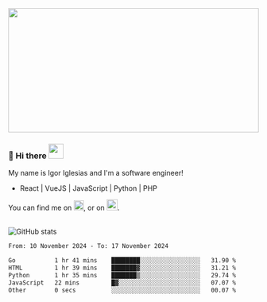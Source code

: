 <img src="https://c.tenor.com/KjVxfRrrncUAAAAd/matrix.gif" width="100%" height="250px">

### 🔭 Hi there <img src="https://raw.githubusercontent.com/MartinHeinz/MartinHeinz/master/wave.gif" width="30px">


My name is Igor Iglesias and I'm a software engineer!
<br>

<ul>
  <li> React | VueJS | JavaScript | Python | PHP </li>
</ul>
You can find me on <a href="https://twitter.com/IgorIglesias5"><img src="https://i.imgur.com/JLLlB5S.png" width="20px"></a>, or on <a href="https://www.linkedin.com/in/igor-iglesias-62478428/"><img src="https://i.imgur.com/PXyIkWx.png" width="22px"></a>.

<br>
<br>

![GitHub stats](https://github-readme-stats.vercel.app/api?username=igoiglesias&show_icons=true&count_private=true&theme=chartreuse-dark&hide_title=true)

<!--START_SECTION:waka-->

```txt
From: 10 November 2024 - To: 17 November 2024

Go           1 hr 41 mins    ████████░░░░░░░░░░░░░░░░░   31.90 %
HTML         1 hr 39 mins    ███████▓░░░░░░░░░░░░░░░░░   31.21 %
Python       1 hr 35 mins    ███████▒░░░░░░░░░░░░░░░░░   29.74 %
JavaScript   22 mins         █▓░░░░░░░░░░░░░░░░░░░░░░░   07.07 %
Other        0 secs          ░░░░░░░░░░░░░░░░░░░░░░░░░   00.07 %
```

<!--END_SECTION:waka-->
